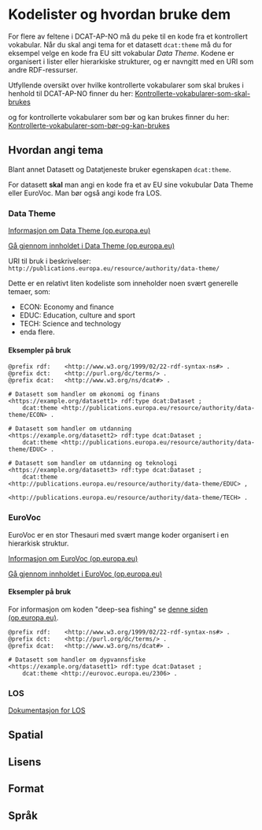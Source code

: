 # Kodelister og hvordan bruke dem

For flere av feltene i DCAT-AP-NO må du peke til en kode fra et kontrollert vokabular. Når du skal angi tema for et datasett `dcat:theme` må du for eksempel velge en kode fra EU sitt vokabular _Data Theme_. Kodene er organisert i lister eller hierarkiske strukturer, og er navngitt med en URI som andre RDF-ressurser.

Utfyllende oversikt over hvilke kontrollerte vokabularer som skal brukes i henhold til DCAT-AP-NO finner du her: [Kontrollerte-vokabularer-som-skal-brukes](https://data.norge.no/specification/dcat-ap-no#Kontrollerte-vokabularer-som-skal-brukes)

og for kontrollerte vokabularer som bør og kan brukes finner du her: [Kontrollerte-vokabularer-som-bør-og-kan-brukes](https://data.norge.no/specification/dcat-ap-no#Kontrollerte-vokabularer-som-b%C3%B8r-og-kan-brukes)

## Hvordan angi tema

Blant annet Datasett og Datatjeneste bruker egenskapen `dcat:theme`.

For datasett **skal** man angi en kode fra et av EU sine vokubular Data Theme eller EuroVoc.
Man bør også angi kode fra LOS.

### Data Theme

[Informasjon om Data Theme (op.europa.eu)](https://op.europa.eu/en/web/eu-vocabularies/dataset/-/resource?uri=http://publications.europa.eu/resource/dataset/data-theme)

[Gå gjennom innholdet i Data Theme (op.europa.eu)](https://op.europa.eu/en/web/eu-vocabularies/concept-scheme/-/resource?uri=http://publications.europa.eu/resource/authority/data-theme)

URI til bruk i beskrivelser: `http://publications.europa.eu/resource/authority/data-theme/`

Dette er en relativt liten kodeliste som inneholder noen svært generelle temaer, som:

- ECON: Economy and finance
- EDUC: Education, culture and sport
- TECH: Science and technology
- enda flere.

#### Eksempler på bruk

```turtle
@prefix rdf:    <http://www.w3.org/1999/02/22-rdf-syntax-ns#> .
@prefix dct:    <http://purl.org/dc/terms/> .
@prefix dcat:   <http://www.w3.org/ns/dcat#> .

# Datasett som handler om økonomi og finans
<https://example.org/datasett1> rdf:type dcat:Dataset ;
    dcat:theme <http://publications.europa.eu/resource/authority/data-theme/ECON> .

# Datasett som handler om utdanning
<https://example.org/datasett2> rdf:type dcat:Dataset ;
    dcat:theme <http://publications.europa.eu/resource/authority/data-theme/EDUC> .

# Datasett som handler om utdanning og teknologi
<https://example.org/datasett3> rdf:type dcat:Dataset ;
    dcat:theme  <http://publications.europa.eu/resource/authority/data-theme/EDUC> ,
                <http://publications.europa.eu/resource/authority/data-theme/TECH> .
```

### EuroVoc

EuroVoc er en stor Thesauri med svært mange koder organisert i en hierarkisk struktur.

[Informasjon om EuroVoc (op.europa.eu)](https://op.europa.eu/en/web/eu-vocabularies/dataset/-/resource?uri=http://publications.europa.eu/resource/dataset/eurovoc)

[Gå gjennom innholdet i EuroVoc (op.europa.eu)](https://op.europa.eu/en/web/eu-vocabularies/concept-scheme/-/resource?uri=http://eurovoc.europa.eu/100141)

#### Eksempler på bruk

For informasjon om koden "deep-sea fishing" se [denne siden (op.europa.eu)](https://op.europa.eu/en/web/eu-vocabularies/concept/-/resource?uri=http://eurovoc.europa.eu/2306&lang=en).

```turtle
@prefix rdf:    <http://www.w3.org/1999/02/22-rdf-syntax-ns#> .
@prefix dct:    <http://purl.org/dc/terms/> .
@prefix dcat:   <http://www.w3.org/ns/dcat#> .

# Datasett som handler om dypvannsfiske
<https://example.org/datasett1> rdf:type dcat:Dataset ;
    dcat:theme <http://eurovoc.europa.eu/2306> .
```

### LOS

[Dokumentasjon for LOS](https://data.norge.no/docs/los-dokumentasjon)

## Spatial

## Lisens

## Format

## Språk
